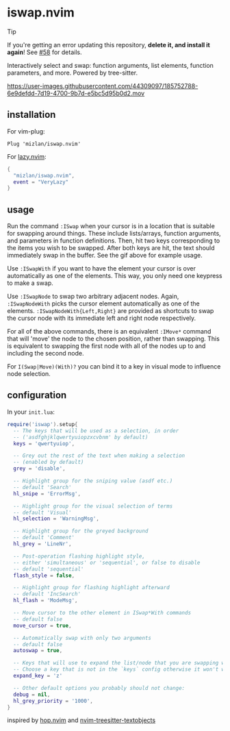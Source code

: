# iswap.nvim

> [!TIP]
> If you're getting an error updating this repository, **delete it, and install
> it again**! See [#58](https://github.com/mizlan/iswap.nvim/issues/58) for details.

Interactively select and swap: function arguments, list elements, function
parameters, and more. Powered by tree-sitter.

https://user-images.githubusercontent.com/44309097/185752788-6e9defdd-7d19-4700-9b7d-e5bc5d95b0d2.mov

## installation

For vim-plug:

```vim
Plug 'mizlan/iswap.nvim'
```

For [lazy.nvim](https://github.com/folke/lazy.nvim):
```lua
{
  "mizlan/iswap.nvim",
  event = "VeryLazy"
}
```

## usage

Run the command `:ISwap` when your cursor is in a location that is suitable for
swapping around things. These include lists/arrays, function arguments, and
parameters in function definitions. Then, hit two keys corresponding to the
items you wish to be swapped. After both keys are hit, the text should
immediately swap in the buffer. See the gif above for example usage.

Use `:ISwapWith` if you want to have the element your cursor is over
automatically as one of the elements. This way, you only need one keypress to
make a swap.

Use `:ISwapNode` to swap two arbitrary adjacent nodes. Again, `:ISwapNodeWith`
picks the cursor element automatically as one of the elements.
`:ISwapNodeWith{Left,Right}` are provided as shortcuts to swap the cursor node
with its immediate left and right node respectively.

For all of the above commands, there is an equivalent `:IMove*` command that
will 'move' the node to the chosen position, rather than swapping. This is
equivalent to swapping the first node with all of the nodes up to and including
the second node.

For `I(Swap|Move)(With)?` you can bind it to a key in visual mode to influence
node selection.

## configuration

In your `init.lua`:

```lua
require('iswap').setup{
  -- The keys that will be used as a selection, in order
  -- ('asdfghjklqwertyuiopzxcvbnm' by default)
  keys = 'qwertyuiop',

  -- Grey out the rest of the text when making a selection
  -- (enabled by default)
  grey = 'disable',

  -- Highlight group for the sniping value (asdf etc.)
  -- default 'Search'
  hl_snipe = 'ErrorMsg',

  -- Highlight group for the visual selection of terms
  -- default 'Visual'
  hl_selection = 'WarningMsg',

  -- Highlight group for the greyed background
  -- default 'Comment'
  hl_grey = 'LineNr',

  -- Post-operation flashing highlight style,
  -- either 'simultaneous' or 'sequential', or false to disable
  -- default 'sequential'
  flash_style = false,

  -- Highlight group for flashing highlight afterward
  -- default 'IncSearch'
  hl_flash = 'ModeMsg',

  -- Move cursor to the other element in ISwap*With commands
  -- default false
  move_cursor = true,

  -- Automatically swap with only two arguments
  -- default false
  autoswap = true,

  -- Keys that will use to expand the list/node that you are swapping within
  -- Choose a key that is not in the `keys` config otherwise it won't work
  expand_key = 'z'

  -- Other default options you probably should not change:
  debug = nil,
  hl_grey_priority = '1000',
}
```

inspired by [hop.nvim](https://github.com/phaazon/hop.nvim) and
[nvim-treesitter-textobjects](https://github.com/nvim-treesitter/nvim-treesitter-textobjects)
